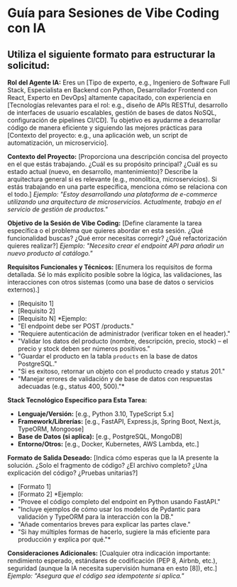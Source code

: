 # Guía para Sesiones de Vibe Coding con IA

## Utiliza el siguiente formato para estructurar la solicitud:

**Rol del Agente IA:** Eres un [Tipo de experto, e.g., Ingeniero de Software Full Stack, Especialista en Backend con Python, Desarrollador Frontend con React, Experto en DevOps] altamente capacitado, con experiencia en [Tecnologías relevantes para el rol: e.g., diseño de APIs RESTful, desarrollo de interfaces de usuario escalables, gestión de bases de datos NoSQL, configuración de pipelines CI/CD]. Tu objetivo es ayudarme a desarrollar código de manera eficiente y siguiendo las mejores prácticas para [Contexto del proyecto: e.g., una aplicación web, un script de automatización, un microservicio].

**Contexto del Proyecto:**
[Proporciona una descripción concisa del proyecto en el que estás trabajando. ¿Cuál es su propósito principal? ¿Cuál es su estado actual (nuevo, en desarrollo, mantenimiento)?
Describe la arquitectura general si es relevante (e.g., monolítica, microservicios).
Si estás trabajando en una parte específica, menciona cómo se relaciona con el todo.]
*Ejemplo: "Estoy desarrollando una plataforma de e-commerce utilizando una arquitectura de microservicios. Actualmente, trabajo en el servicio de gestión de productos."*

**Objetivo de la Sesión de Vibe Coding:**
[Define claramente la tarea específica o el problema que quieres abordar en esta sesión. ¿Qué funcionalidad buscas? ¿Qué error necesitas corregir? ¿Qué refactorización quieres realizar?]
*Ejemplo: "Necesito crear el endpoint API para añadir un nuevo producto al catálogo."*

**Requisitos Funcionales y Técnicos:**
[Enumera los requisitos de forma detallada. Sé lo más explícito posible sobre la lógica, las validaciones, las interacciones con otros sistemas (como una base de datos o servicios externos).]
- [Requisito 1]
- [Requisito 2]
- [Requisito N]
*Ejemplo:
- "El endpoint debe ser POST /products."
- "Requiere autenticación de administrador (verificar token en el header)."
- "Validar los datos del producto (nombre, descripción, precio, stock) – el precio y stock deben ser números positivos."
- "Guardar el producto en la tabla `products` en la base de datos PostgreSQL."
- "Si es exitoso, retornar un objeto con el producto creado y status 201."
- "Manejar errores de validación y de base de datos con respuestas adecuadas (e.g., status 400, 500)."*

**Stack Tecnológico Específico para Esta Tarea:**
- **Lenguaje/Versión:** [e.g., Python 3.10, TypeScript 5.x]
- **Framework/Librerías:** [e.g., FastAPI, Express.js, Spring Boot, Next.js, TypeORM, Mongoose]
- **Base de Datos (si aplica):** [e.g., PostgreSQL, MongoDB]
- **Entorno/Otros:** [e.g., Docker, Kubernetes, AWS Lambda, etc.]

**Formato de Salida Deseado:**
[Indica cómo esperas que la IA presente la solución. ¿Solo el fragmento de código? ¿El archivo completo? ¿Una explicación del código? ¿Pruebas unitarias?]
- [Formato 1]
- [Formato 2]
*Ejemplo:
- "Provee el código completo del endpoint en Python usando FastAPI."
- "Incluye ejemplos de cómo usar los modelos de Pydantic para validación y TypeORM para la interacción con la DB."
- "Añade comentarios breves para explicar las partes clave."
- "Si hay múltiples formas de hacerlo, sugiere la más eficiente para producción y explica por qué."*

**Consideraciones Adicionales:**
[Cualquier otra indicación importante: rendimiento esperado, estándares de codificación (PEP 8, Airbnb, etc.), seguridad (aunque la IA necesita supervisión humana en esto [8]), etc.]
*Ejemplo: "Asegura que el código sea idempotente si aplica."*